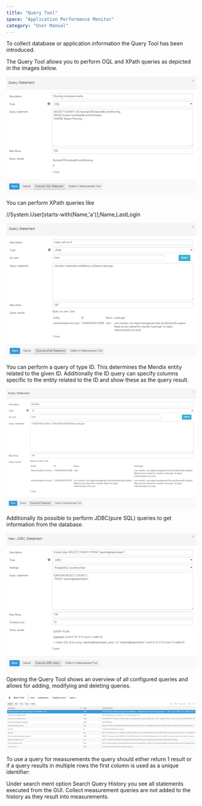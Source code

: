 ```yaml
---
title: "Query Tool"
space: "Application Performance Monitor"
category: "User Manual"
---
```

To collect database or application information the Query Tool has been introduced. 

The Query Tool allows you to perform OQL and XPath queries as depicted in the images below.

![](attachments/Query_Tool/OQL.png)                       

You can perform XPath queries like

//System.User[starts-with(Name,'a')];Name,LastLogin

 ![](attachments/Query_Tool/xPath.png)

You can perform a query of type ID. This determines the Mendix entity related to the given ID. Additionally the ID query can specify columns specific to the entity related to the ID and show these as the query result.

 ![](attachments/Query_Tool/ID.png)

Additionally its possible to perform JDBC(pure SQL) queries to get information from the database.

 ![](attachments/Query_Tool/JDBC.png)

Opening the Query Tool shows an overview of all configured queries and allows for adding, modifying and deleting queries.

![](attachments/Query_Tool/List.png) 

To use a query for measurements the query should either return 1 result or if a query results in multiple rows the first column is used as a unique identifier:

Under search ment option Search Query History you see all statements executed from the GUI. Collect measurement queries are not added to the history as they result into measurements.
